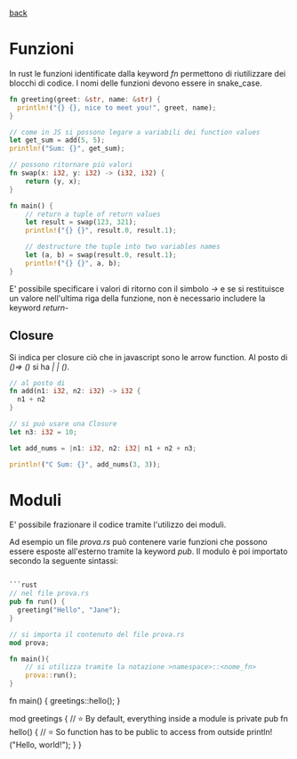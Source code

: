 [back](../README.md)

# Funzioni

In rust le funzioni identificate dalla keyword *fn* permettono di riutilizzare dei blocchi di codice. I nomi delle funzioni devono essere in snake_case.

```rust
fn greeting(greet: &str, name: &str) {
  println!("{} {}, nice to meet you!", greet, name);
}

// come in JS si possono legare a variabili dei function values
let get_sum = add(5, 5);
println!("Sum: {}", get_sum);

// possono ritornare più valori 
fn swap(x: i32, y: i32) -> (i32, i32) {
    return (y, x);
}

fn main() {
    // return a tuple of return values
    let result = swap(123, 321);
    println!("{} {}", result.0, result.1);

    // destructure the tuple into two variables names
    let (a, b) = swap(result.0, result.1);
    println!("{} {}", a, b);
}
```
E' possibile specificare i valori di ritorno con il simbolo *->* e se si restituisce un valore nell'ultima riga della funzione, non è necessario includere la keyword *return*-


## Closure
Si indica per closure ciò che in javascript sono le arrow function. Al posto di *()=> ()* si ha *| | ()*.

```rust
// al posto di
fn add(n1: i32, n2: i32) -> i32 {
  n1 + n2
}

// si può usare una Closure
let n3: i32 = 10;

let add_nums = |n1: i32, n2: i32| n1 + n2 + n3;

println!("C Sum: {}", add_nums(3, 3));
```

# Moduli
E' possibile frazionare il codice tramite l'utilizzo dei moduli. 

Ad esempio un file *prova.rs* può contenere varie funzioni che possono essere esposte all'esterno tramite la keyword *pub*. Il modulo è poi importato secondo la seguente sintassi:

```rust

```rust
// nel file prova.rs
pub fn run() {
  greeting("Hello", "Jane");
}

// si importa il contenuto del file prova.rs
mod prova;

fn main(){
    // si utilizza tramite la notazione >namespace>::<nome_fn>
    prova::run();
}
```


fn main() {
   greetings::hello();
}

mod greetings {
  // ⭐️ By default, everything inside a module is private
  pub fn hello() { // ⭐️ So function has to be public to access from outside
    println!("Hello, world!");
  }
}